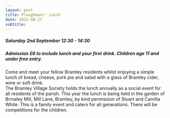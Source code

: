 ```yaml
---
layout: post
title: Ploughmans' Lunch 
date: 2023-08-27
subtitle: 
---
```


##### Saturday 2nd September 12:30 - 14:30
##### Admission £6 to include lunch and your first drink.  Children age 11 and under free entry. 

Come and meet your fellow Bramley residents whilst enjoying a simple lunch of bread, cheese, pork pie and salad with a glass of Bramley cider, wine or soft drink.<br>
The Bramley Village Society holds the lunch annually as a social event for all residents of the parish. This year the lunch is being held in the garden of Brmaley Mill, Mill Lane, Bramley, by kind permission of Stuart and Camilla White.
This is a family event and caters for all generations. There will be competitions for the children.<br>



